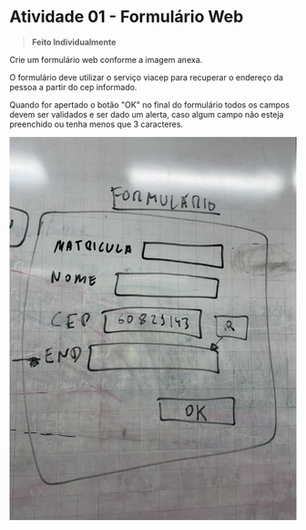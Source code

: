 # Atividade 01 - Formulário Web

> **Feito Individualmente**

Crie um formulário web conforme a imagem anexa.

O formulário deve utilizar o serviço viacep para recuperar o endereço da pessoa a partir do cep informado.

Quando for apertado o botão "OK" no final do formulário todos os campos devem ser validados e ser dado um alerta, caso algum campo não esteja preenchido ou tenha menos que 3 caracteres.

<img src="atividade.jpeg">
